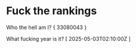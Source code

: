 # Fuck the rankings

Who the hell am I?
{ 33080043 }

What fucking year is it?
[ 2025-05-03T02:10:00Z ]
